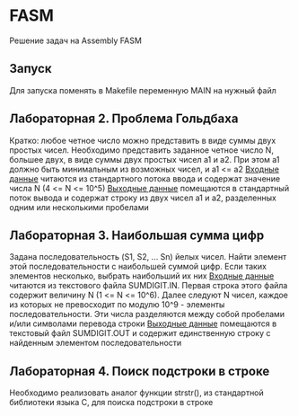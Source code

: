 # FASM
Решение задач на Assembly FASM
## Запуск
Для запуска поменять в Makefile переменную MAIN на нужный файл

## Лабораторная 2. Проблема Гольдбаха
Кратко: любое четное число можно представить в виде суммы двух простых чисел. Необходимо представить заданное четное число N, большее двух, в виде суммы двух простых чисел a1 и a2. При этом a1 должно быть минимальным из возможных чисел, и a1 <= a2
<u>Входные данные</u> читаются из стандартного потока ввода и содержат значение числа N (4 <= N <= 10^5)
<u>Выходные данные</u> помещаются в стандартный поток вывода и содержат строку из двух чисел a1 и a2, разделенных одним или несколькими пробелами

## Лабораторная 3. Наибольшая сумма цифр
Задана последовательность (S1, S2, ... Sn) йелых чисел. Найти элемент этой последовательности с наибольшей суммой цифр. Если таких элементов несколько, выбрать наибольший их них
<u>Входные данные</u> читаются из текстового файла SUMDIGIT.IN. Первая строка этого файла содержит величину N (1 <= N <= 10^6). Далее следуют N чисел, каждое из которых не превосходит по модулю 10^9 - элементы последовательности. Эти числа разделяются между собой пробелами и/или символами перевода строки
<u>Выходные данные</u> помещаются в текстовый файл SUMDIGIT.OUT и содержит единственную строку с найденным элементом последовательности

## Лабораторная 4. Поиск подстроки в строке
Необходимо реализовать аналог функции strstr(), из стандартной библиотеки языка C, для поиска подстроки в строке